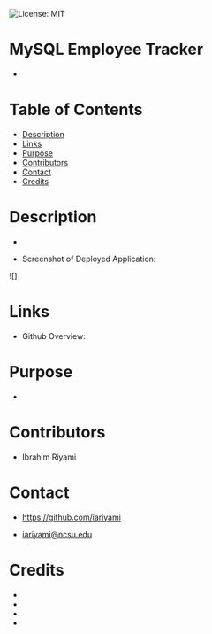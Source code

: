 ![License: MIT](https://img.shields.io/badge/License-MIT-yellow.svg)

# MySQL Employee Tracker
* 

# Table of Contents

* [Description](#description)
* [Links](#links)
* [Purpose](#purpose)
* [Contributors](#contributors)
* [Contact](#contact)
* [Credits](#credits)

# **Description**
* 

* Screenshot of Deployed Application:

![]

# **Links**
* Github Overview: 

# **Purpose**
* 

# **Contributors**
* Ibrahim Riyami

# **Contact**
* https://github.com/iariyami

* iariyami@ncsu.edu

# **Credits**
* 

* 

* 

* 